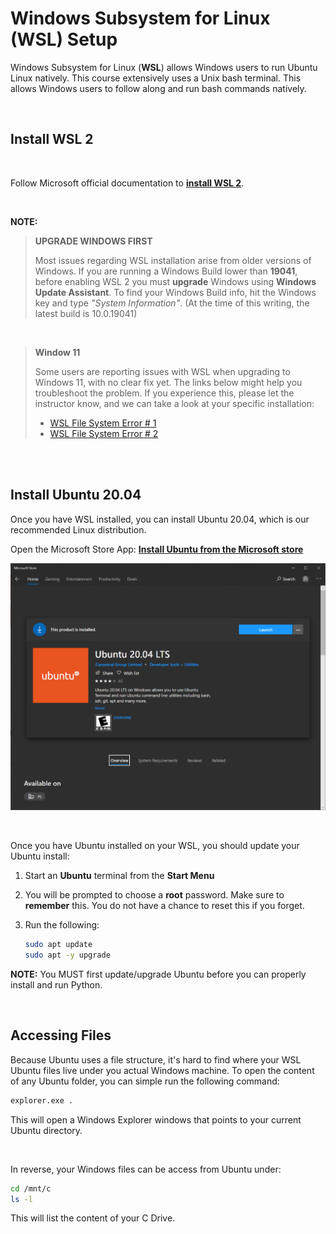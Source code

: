 # Windows Subsystem for Linux (WSL) Setup

Windows Subsystem for Linux (**WSL**) allows Windows users to run Ubuntu Linux natively. This course extensively uses a Unix bash terminal. This allows Windows users to follow along and run bash commands natively.

<br/>

## Install WSL 2

<br/>

Follow Microsoft official documentation to [**install WSL 2**](https://docs.microsoft.com/en-us/windows/wsl/install).

<br/>

**NOTE:**
>**UPGRADE WINDOWS FIRST**
>
>Most issues regarding WSL installation arise from older versions of Windows. If you are running a Windows Build lower than **19041**, before enabling WSL 2 you must **upgrade** Windows using **Windows Update Assistant**. To find your Windows Build info, hit the Windows key and type _"System Information"_. (At the time of this writing, the latest build is 10.0.19041)

<br/>

> **Window 11**
> 
>Some users are reporting issues with WSL when upgrading to Windows 11, with no clear fix yet. The links below might help you troubleshoot the problem. If you experience this, please let the instructor know, and we can take a look at your specific installation:
>- [WSL File System Error # 1](https://github.com/microsoft/WSL/issues/7435)
>- [WSL File System Error # 2](https://github.com/microsoft/WSL/issues/5456)

<br/><br/>

## Install Ubuntu 20.04

Once you have WSL installed, you can install Ubuntu 20.04, which is our recommended Linux distribution. 

Open the Microsoft Store App: **[Install Ubuntu from the Microsoft store](https://www.microsoft.com/en-us/p/ubuntu-2004-lts/9n6svws3rx71?activetab=pivot:overviewtab)**

![Microsoft Store](img/wsl-ms-store.png)

<br/>

Once you have Ubuntu installed on your WSL, you should update your Ubuntu install:

1. Start an **Ubuntu** terminal from the **Start Menu** 

2. You will be prompted to choose a **root** password. Make sure to **remember** this. You do not have a chance to reset this if you forget.

3. Run the following:

    ```bash
    sudo apt update
    sudo apt -y upgrade
    ```

**NOTE:** You MUST first update/upgrade Ubuntu before you can properly install and run Python.

<br/>

## Accessing Files

Because Ubuntu uses a file structure, it's hard to find where your WSL Ubuntu files live under you actual Windows machine. To open the content of any Ubuntu folder, you can simple run the following command:

```bash
explorer.exe .
```

This will open a Windows Explorer windows that points to your current Ubuntu directory.

<br/>

In reverse, your Windows files can be access from Ubuntu under:

```bash
cd /mnt/c
ls -l
```

This will list the content of your C Drive.

